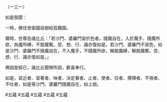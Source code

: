 （一三一）

如是我聞：

一時，佛住舍衛國祇樹給孤獨園。

爾時，世尊告諸比丘：「若沙門、婆羅門習於色者，隨魔自在，入於魔手，隨魔所欲，為魔所縛，不脫魔繫。受、想、行、識亦復如是。若沙門、婆羅門不習色，如是沙門、婆羅門不隨魔自在，不入魔手，不隨魔所欲，解脫魔縛，解脫魔繫。受、想、行、識亦復如是。」

佛說是經已，諸比丘聞佛所說，歡喜奉行。

如是，習近者、習著者、味者、決定著者、止者、使者、往者、撰擇者、不捨者、不吐者，如是等沙門、婆羅門隨魔自在，如上說。



#五蘊
#五蘊
#五蘊
#五蘊
#五蘊
